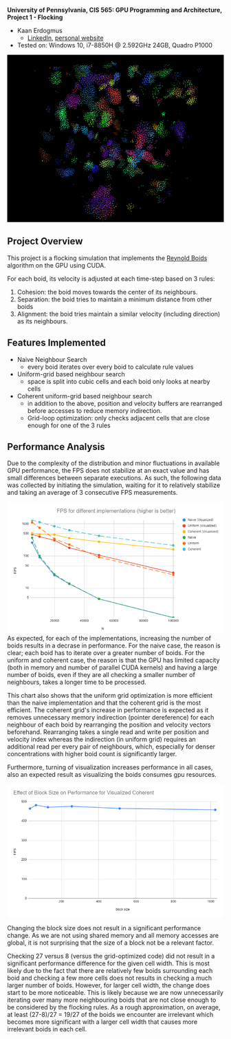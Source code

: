 **University of Pennsylvania, CIS 565: GPU Programming and Architecture,
Project 1 - Flocking**

* Kaan Erdogmus
  * [LinkedIn](https://linkedin.com/in/kaanberk), [personal website](https://kaan9.github.io)
* Tested on: Windows 10, i7-8850H @ 2.592GHz 24GB, Quadro P1000

![Coherent Uniform Flocking](visuals/coherent_overview.gif)

## Project Overview

This project is a flocking simulation that implements the
[Reynold Boids](http://www.vergenet.net/~conrad/boids/pseudocode.html)
algorithm on the GPU using CUDA.

For each boid, its velocity is adjusted at each time-step based on 3 rules:
1. Cohesion: the boid moves towards the center of its neighbours.
2. Separation: the boid tries to maintain a minimum distance from other boids
3. Alignment: the boid tries maintain a similar velocity (including direction) as its neighbours.


## Features Implemented
* Naive Neighbour Search
	* every boid iterates over every boid to calculate rule values
* Uniform-grid based neighbour search
	* space is split into cubic cells and each boid only looks at nearby cells
* Coherent uniform-grid based neighbour search
	* in addition to the above, position and velocity buffers are rearranged before accesses to reduce memory
	indirection.
	* Grid-loop optimization: only checks adjacent cells that are close enough for one of the 3 rules


## Performance Analysis
Due to the complexity of the distribution and minor fluctuations in available GPU performance, the FPS does not stabilize at an exact value and has small differences between separate executions. As such, the following data was collected by
initiating the simulation, waiting for it to relatively stabilize and taking an average of 3 consecutive FPS measurements.

![FPS measurements](visuals/fps.png)
As expected, for each of the implementations, increasing the number of boids results in a decrase in performance. For the naive case, the reason is clear; each boid has to iterate over a greater number of boids. For the uniform and coherent case, the reason is that the GPU has limited capacity (both in memory and number of parallel CUDA kernels) and having a large number of boids, even if they are all checking a smaller number of neighbours, takes a longer time to be processed.

This chart also shows that the uniform grid optimization is more efficient than the naive implementation and
that the coherent grid is the most efficient. The coherent grid's increase in performance is expected as it removes
unnecessary memory indirection (pointer dereference) for each neighbour of each boid by rearranging the position and
velocity vectors beforehand. Rearranging takes a single read and write per position and velocity index whereas
the indirection (in uniform grid) requires an additional read per every pair of neighbours, which, especially for denser
concentrations with higher boid count is significantly larger.

Furthermore, turning of visualization increases performance in all cases, also an expected result as visualizing the boids consumes gpu resources.

![Block size measurements](visuals/block_size.png)

Changing the block size does not result in a significant performance change. As we are not using shared memory and all
memory accesses are global, it is not surprising that the size of a block not be a relevant factor.


Checking 27 versus 8 (versus the grid-optimized code) did not result in a significant performance difference for the given cell width. This is most likely due to the fact that there are relatively few boids surrounding each boid and checking a few more cells does not results in checking a much larger number of boids.
However, for larger cell width, the change does start to be more noticeable. This is likely because we are now
unnecessarily iterating over many more neighbouring boids that are not close enough to be considered by
the flocking rules. As a rough approximation, on average, at least (27-8)/27 = 19/27 of the boids we encounter are irrelevant which becomes more significant with a larger cell width that causes more irrelevant boids in each cell.
